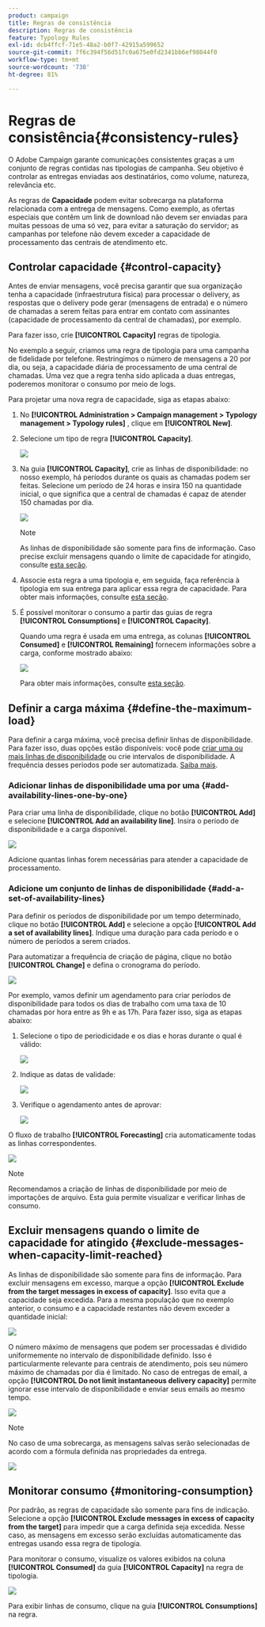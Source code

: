 ```yaml
---
product: campaign
title: Regras de consistência
description: Regras de consistência
feature: Typology Rules
exl-id: dcb4ffcf-71e5-48a2-b0f7-42915a599652
source-git-commit: 7f6c394f56d517c0a675e0fd2341bb6ef98044f0
workflow-type: tm+mt
source-wordcount: '738'
ht-degree: 81%

---
```


# Regras de consistência{#consistency-rules}

O Adobe Campaign garante comunicações consistentes graças a um conjunto de regras contidas nas tipologias de campanha. Seu objetivo é controlar as entregas enviadas aos destinatários, como volume, natureza, relevância etc.

As regras de **Capacidade** podem evitar sobrecarga na plataforma relacionada com a entrega de mensagens. Como exemplo, as ofertas especiais que contêm um link de download não devem ser enviadas para muitas pessoas de uma só vez, para evitar a saturação do servidor; as campanhas por telefone não devem exceder a capacidade de processamento das centrais de atendimento etc.

## Controlar capacidade {#control-capacity}

Antes de enviar mensagens, você precisa garantir que sua organização tenha a capacidade (infraestrutura física) para processar o delivery, as respostas que o delivery pode gerar (mensagens de entrada) e o número de chamadas a serem feitas para entrar em contato com assinantes (capacidade de processamento da central de chamadas), por exemplo.

Para fazer isso, crie **[!UICONTROL Capacity]** regras de tipologia.

No exemplo a seguir, criamos uma regra de tipologia para uma campanha de fidelidade por telefone. Restringimos o número de mensagens a 20 por dia, ou seja, a capacidade diária de processamento de uma central de chamadas. Uma vez que a regra tenha sido aplicada a duas entregas, poderemos monitorar o consumo por meio de logs.

Para projetar uma nova regra de capacidade, siga as etapas abaixo:

1. No **[!UICONTROL Administration > Campaign management > Typology management > Typology rules]** , clique em **[!UICONTROL New]**.
1. Selecione um tipo de regra **[!UICONTROL Capacity]**.

   ![](assets/campaign_opt_create_capacity_01.png)

1. Na guia **[!UICONTROL Capacity]**, crie as linhas de disponibilidade: no nosso exemplo, há períodos durante os quais as chamadas podem ser feitas. Selecione um período de 24 horas e insira 150 na quantidade inicial, o que significa que a central de chamadas é capaz de atender 150 chamadas por dia.

   ![](assets/campaign_opt_create_capacity_02.png)

   >[!NOTE]
   >
   >As linhas de disponibilidade são somente para fins de informação. Caso precise excluir mensagens quando o limite de capacidade for atingido, consulte [esta seção](#exclude-messages-when-capacity-limit-reached).

1. Associe esta regra a uma tipologia e, em seguida, faça referência à tipologia em sua entrega para aplicar essa regra de capacidade. Para obter mais informações, consulte [esta seção](apply-rules.md#apply-a-typology-to-a-delivery).
1. É possível monitorar o consumo a partir das guias de regra **[!UICONTROL Consumptions]** e **[!UICONTROL Capacity]**.

   Quando uma regra é usada em uma entrega, as colunas **[!UICONTROL Consumed]** e **[!UICONTROL Remaining]** fornecem informações sobre a carga, conforme mostrado abaixo:

   ![](assets/campaign_opt_create_capacity_03.png)

   Para obter mais informações, consulte [esta seção](#monitor-consumption).

## Definir a carga máxima {#define-the-maximum-load}

Para definir a carga máxima, você precisa definir linhas de disponibilidade. Para fazer isso, duas opções estão disponíveis: você pode [criar uma ou mais linhas de disponibilidade](#add-availability-lines-one-by-one) ou crie intervalos de disponibilidade. A frequência desses períodos pode ser automatizada. [Saiba mais](#add-a-set-of-availability-lines).

### Adicionar linhas de disponibilidade uma por uma {#add-availability-lines-one-by-one}

Para criar uma linha de disponibilidade, clique no botão **[!UICONTROL Add]** e selecione **[!UICONTROL Add an availability line]**. Insira o período de disponibilidade e a carga disponível.

![](assets/campaign_opt_create_capacity_02.png)

Adicione quantas linhas forem necessárias para atender a capacidade de processamento.

### Adicione um conjunto de linhas de disponibilidade {#add-a-set-of-availability-lines}

Para definir os períodos de disponibilidade por um tempo determinado, clique no botão **[!UICONTROL Add]** e selecione a opção **[!UICONTROL Add a set of availability lines]**. Indique uma duração para cada período e o número de períodos a serem criados.

Para automatizar a frequência de criação de página, clique no botão **[!UICONTROL Change]** e defina o cronograma do período.

![](assets/campaign_opt_create_capacity_07.png)

Por exemplo, vamos definir um agendamento para criar períodos de disponibilidade para todos os dias de trabalho com uma taxa de 10 chamadas por hora entre as 9h e as 17h. Para fazer isso, siga as etapas abaixo:

1. Selecione o tipo de periodicidade e os dias e horas durante o qual é válido:

   ![](assets/campaign_opt_create_capacity_08.png)

1. Indique as datas de validade:

   ![](assets/campaign_opt_create_capacity_09.png)

1. Verifique o agendamento antes de aprovar:

   ![](assets/campaign_opt_create_capacity_10.png)

O fluxo de trabalho **[!UICONTROL Forecasting]** cria automaticamente todas as linhas correspondentes.

![](assets/campaign_opt_create_capacity_12.png)

>[!NOTE]
>
>Recomendamos a criação de linhas de disponibilidade por meio de importações de arquivo. Esta guia permite visualizar e verificar linhas de consumo.

## Excluir mensagens quando o limite de capacidade for atingido {#exclude-messages-when-capacity-limit-reached}

As linhas de disponibilidade são somente para fins de informação. Para excluir mensagens em excesso, marque a opção **[!UICONTROL Exclude from the target messages in excess of capacity]**. Isso evita que a capacidade seja excedida. Para a mesma população que no exemplo anterior, o consumo e a capacidade restantes não devem exceder a quantidade inicial:

![](assets/campaign_opt_create_capacity_04.png)

O número máximo de mensagens que podem ser processadas é dividido uniformemente no intervalo de disponibilidade definido. Isso é particularmente relevante para centrais de atendimento, pois seu número máximo de chamadas por dia é limitado. No caso de entregas de email, a opção **[!UICONTROL Do not limit instantaneous delivery capacity]** permite ignorar esse intervalo de disponibilidade e enviar seus emails ao mesmo tempo.

![](assets/campaign_opt_create_capacity_05.png)

>[!NOTE]
>
>No caso de uma sobrecarga, as mensagens salvas serão selecionadas de acordo com a fórmula definida nas propriedades da entrega.

![](assets/campaign_opt_create_capacity_06.png)

## Monitorar consumo {#monitoring-consumption}

Por padrão, as regras de capacidade são somente para fins de indicação. Selecione a opção **[!UICONTROL Exclude messages in excess of capacity from the target]** para impedir que a carga definida seja excedida. Nesse caso, as mensagens em excesso serão excluídas automaticamente das entregas usando essa regra de tipologia.

Para monitorar o consumo, visualize os valores exibidos na coluna **[!UICONTROL Consumed]** da guia **[!UICONTROL Capacity]** na regra de tipologia.

![](assets/campaign_opt_create_capacity_04.png)

Para exibir linhas de consumo, clique na guia **[!UICONTROL Consumptions]** na regra.
